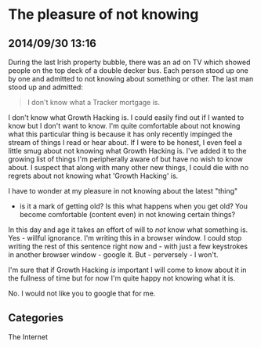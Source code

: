 # The pleasure of not knowing## 2014/09/30 13:16During the last Irish property bubble, there was an ad on TV which showed people on the top deck of a double decker bus. Each person stood up one by one and admitted to not knowing about something or other. The last man stood up and admitted: > I don't know what a Tracker mortgage is. I don't know what Growth Hacking is. I could easily find out if I wanted to know but I don't want to know. I'm quite comfortable about not knowing what this particular thing is because it has only recently impinged the stream of things I read or hear about. If I were to be honest, I even feel a little smug about not knowing what Growth Hacking is. I've added it to the growing list of things I'm peripherally aware of but have no wish to know about. I suspect that along with many other new things, I could die with no regrets about not knowing what 'Growth Hacking' is. I have to wonder at my pleasure in not knowing about the latest "thing" - is it a mark of getting old? Is this what happens when you get old? You become comfortable (content even) in not knowing certain things? In this day and age it takes an effort of will to *not* know what something is. Yes - willful ignorance. I'm writing this in a browser window. I could stop writing the rest of this sentence right now and - with just a few keystrokes in another browser window - google it. But - perversely - I won't. I'm sure that if Growth Hacking *is* important I will come to know about it in the fullness of time but for now I'm quite happy not knowing what it is. No. I would not like you to google that for me.## CategoriesThe Internet